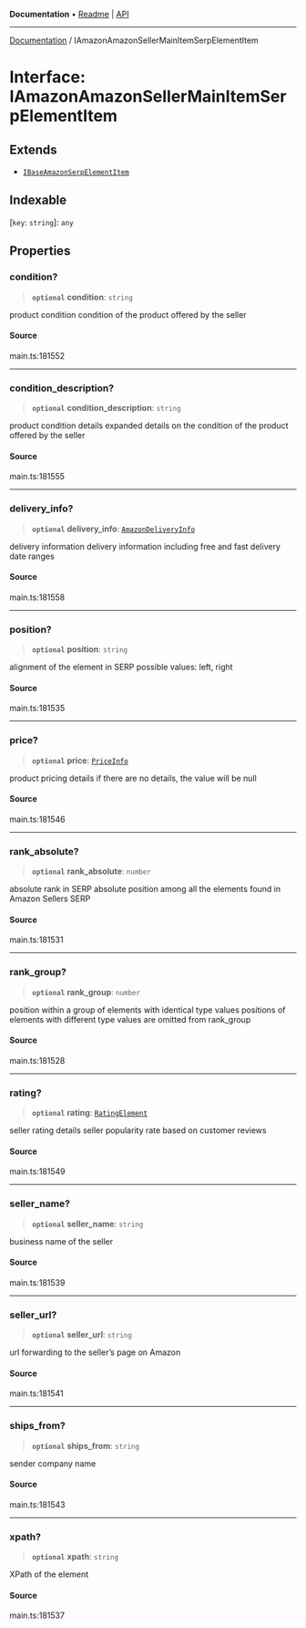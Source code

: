 **Documentation** • [Readme](../README.md) \| [API](../globals.md)

***

[Documentation](../README.md) / IAmazonAmazonSellerMainItemSerpElementItem

# Interface: IAmazonAmazonSellerMainItemSerpElementItem

## Extends

- [`IBaseAmazonSerpElementItem`](IBaseAmazonSerpElementItem.md)

## Indexable

 \[`key`: `string`\]: `any`

## Properties

### condition?

> **`optional`** **condition**: `string`

product condition
condition of the product offered by the seller

#### Source

main.ts:181552

***

### condition\_description?

> **`optional`** **condition\_description**: `string`

product condition details
expanded details on the condition of the product offered by the seller

#### Source

main.ts:181555

***

### delivery\_info?

> **`optional`** **delivery\_info**: [`AmazonDeliveryInfo`](../classes/AmazonDeliveryInfo.md)

delivery information
delivery information including free and fast delivery date ranges

#### Source

main.ts:181558

***

### position?

> **`optional`** **position**: `string`

alignment of the element in SERP
possible values:
left, right

#### Source

main.ts:181535

***

### price?

> **`optional`** **price**: [`PriceInfo`](../classes/PriceInfo.md)

product pricing details
if there are no details, the value will be null

#### Source

main.ts:181546

***

### rank\_absolute?

> **`optional`** **rank\_absolute**: `number`

absolute rank in SERP
absolute position among all the elements found in Amazon Sellers SERP

#### Source

main.ts:181531

***

### rank\_group?

> **`optional`** **rank\_group**: `number`

position within a group of elements with identical type values
positions of elements with different type values are omitted from rank_group

#### Source

main.ts:181528

***

### rating?

> **`optional`** **rating**: [`RatingElement`](../classes/RatingElement.md)

seller rating details
seller popularity rate based on customer reviews

#### Source

main.ts:181549

***

### seller\_name?

> **`optional`** **seller\_name**: `string`

business name of the seller

#### Source

main.ts:181539

***

### seller\_url?

> **`optional`** **seller\_url**: `string`

url forwarding to the seller’s page on Amazon

#### Source

main.ts:181541

***

### ships\_from?

> **`optional`** **ships\_from**: `string`

sender company name

#### Source

main.ts:181543

***

### xpath?

> **`optional`** **xpath**: `string`

XPath of the element

#### Source

main.ts:181537
